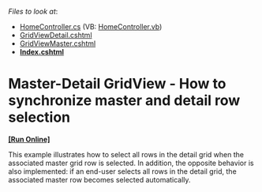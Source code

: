 <!-- default file list -->
*Files to look at*:

* [HomeController.cs](./CS/Controllers/HomeController.cs) (VB: [HomeController.vb](./VB/Controllers/HomeController.vb))
* [GridViewDetail.cshtml](./CS/Views/Home/GridViewDetail.cshtml)
* [GridViewMaster.cshtml](./CS/Views/Home/GridViewMaster.cshtml)
* **[Index.cshtml](./CS/Views/Home/Index.cshtml)**
<!-- default file list end -->
# Master-Detail GridView - How to synchronize master and detail row selection 
<!-- run online -->
**[[Run Online]](https://codecentral.devexpress.com/t359811/)**
<!-- run online end -->


<p>This example illustrates how to select all rows in the detail grid when the associated master grid row is selected. In addition, the opposite behavior is also implemented: if an end-user selects all rows in the detail grid, the associated master row becomes selected automatically.</p>

<br/>


